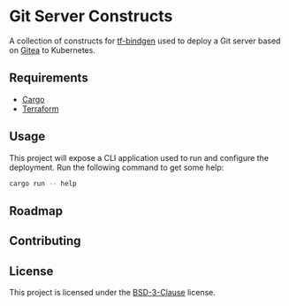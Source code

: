 # Git Server Constructs

<!-- Badges? -->

A collection of constructs for [tf-bindgen] used to deploy a Git server based on [Gitea] to Kubernetes.

[tf-bindgen]: https://github.com/robert-oleynik/tf-bindgen
[Gitea]: https://gitea.io/en-us/

## Requirements

- [Cargo](https://doc.rust-lang.org/cargo/)
- [Terraform](https://www.terraform.io/)

## Usage

This project will expose a CLI application used to run and configure the deployment. Run the following command to get some help:

```sh
cargo run -- help
```

## Roadmap

<!-- Upcoming changes -->

## Contributing

<!-- TODO: add placeholder text -->

## License

This project is licensed under the [BSD-3-Clause](./LICENSE) license.
